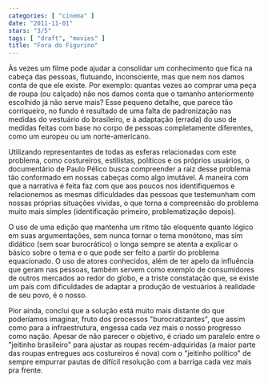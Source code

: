 ```yaml
---
categories: [ "cinema" ]
date: "2011-11-01"
stars: "3/5"
tags: [ "draft", "movies" ]
title: "Fora do Figurino"
---
```

Às vezes um filme pode ajudar a consolidar um conhecimento que fica
na cabeça das pessoas, flutuando, inconsciente, mas que nem nos damos
conta de que ele existe. Por exemplo: quantas vezes ao comprar uma peça
de roupa (ou calçado) não nos damos conta que o tamanho anteriormente
escolhido já não serve mais? Esse pequeno detalhe, que parece tão
corriqueiro, no fundo é resultado de uma falta de padronização nas
medidas do vestuário do brasileiro, e à adaptação (errada) do uso
de medidas feitas com base no corpo de pessoas completamente diferentes,
como um europeu ou um norte-americano.

Utilizando representantes de todas as esferas relacionadas com este
problema, como costureiros, estilistas, políticos e os próprios
usuários, o documentário de Paulo Pélico busca compreender a raiz desse
problema tão conformado em nossas cabeças como algo imutável. A maneira
com que a narrativa é feita faz com que aos poucos nos identifiquemos e
relacionemos as mesmas dificuldades das pessoas que testemunham com nossas
próprias situações vividas, o que torna a compreensão do problema
muito mais simples (identificação primeiro, problematização depois).

O uso de uma edição que mantenha um ritmo tão eloquente quanto
lógico em suas argumentações, sem nunca tornar o tema monótono,
mas sim didático (sem soar burocrático) o longa sempre se atenta
a explicar o básico sobre o tema e o que pode ser feito a partir do
problema equacionado. O uso de atores conhecidos, além de ter apelo
da influência que geram nas pessoas, também servem como exemplo
de consumidores de outros mercados ao redor do globo, e a triste
constatação que, se existe um país com dificuldades de adaptar a
produção de vestuários à realidade de seu povo, é o nosso.

Pior ainda, conclui que a solução está muito mais distante do que
poderíamos imaginar, fruto dos processos "burocratizantes", que assim
como para a infraestrutura, engessa cada vez mais o nosso progresso
como nação. Apesar de não parecer o objetivo, é criado um paralelo
entre o "jeitinho brasileiro" para ajustar as roupas recém-adquiridas
(a maior parte das roupas entregues aos costureiros é nova) com o
"jeitinho político" de sempre empurrar pautas de difícil resolução
com a barriga cada vez mais pra frente.

